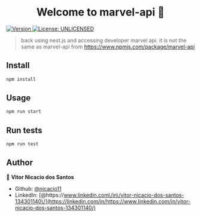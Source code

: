 <h1 align="center">Welcome to marvel-api 👋</h1>
<p>
  <a href="https://www.npmjs.com/package/marvel-api" target="_blank">
    <img alt="Version" src="https://img.shields.io/npm/v/marvel-api.svg">
  </a>
  <a href="#" target="_blank">
    <img alt="License: UNLICENSED" src="https://img.shields.io/badge/License-UNLICENSED-yellow.svg" />
  </a>
</p>

> back using nest.js and accessing developer marvel api. it is not the same as marvel-api from https://www.npmjs.com/package/marvel-api

## Install

```sh
npm install
```

## Usage

```sh
npm run start
```

## Run tests

```sh
npm run test
```

## Author

👤 **Vitor Nicacio dos Santos**

- Github: [@nicacio11](https://github.com/nicacio11)
- LinkedIn: [@https:\/\/www.linkedin.com\/in\/vitor-nicacio-dos-santos-134301140\/](https://linkedin.com/in/https://www.linkedin.com/in/vitor-nicacio-dos-santos-134301140/)
